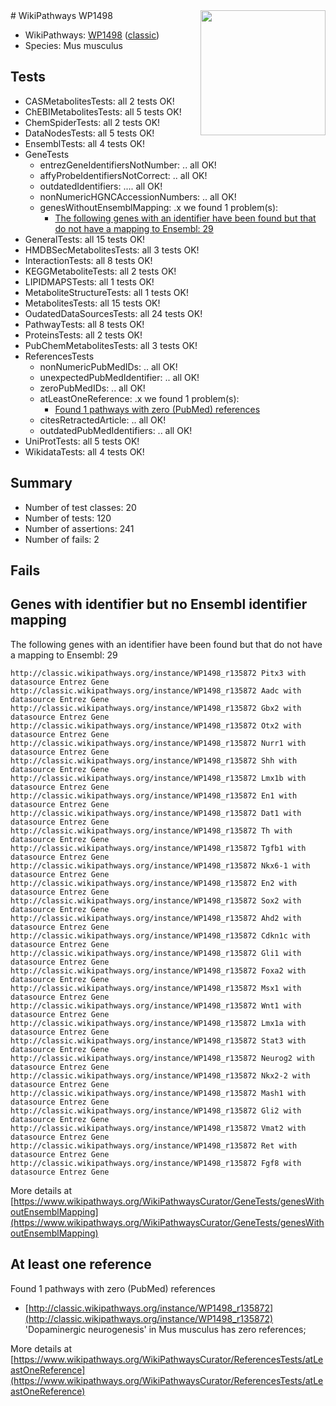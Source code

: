 <img style="float: right; width: 200px" src="https://upload.wikimedia.org/wikipedia/commons/thumb/8/83/Wplogo_with_text_500.png/640px-Wplogo_with_text_500.png" />
# WikiPathways WP1498

* WikiPathways: [WP1498](https://wikipathways.org/pathways/WP1498) ([classic](https://classic.wikipathways.org/instance/WP1498))
* Species: Mus musculus
## Tests
* CASMetabolitesTests: all 2 tests OK!
* ChEBIMetabolitesTests: all 5 tests OK!
* ChemSpiderTests: all 2 tests OK!
* DataNodesTests: all 5 tests OK!
* EnsemblTests: all 4 tests OK!
* GeneTests
    * entrezGeneIdentifiersNotNumber: .. all OK!
    * affyProbeIdentifiersNotCorrect: .. all OK!
    * outdatedIdentifiers: .... all OK!
    * nonNumericHGNCAccessionNumbers: .. all OK!
    * genesWithoutEnsemblMapping: .x we found 1 problem(s):
        * [The following genes with an identifier have been found but that do not have a mapping to Ensembl: 29](#c4e54335)
* GeneralTests: all 15 tests OK!
* HMDBSecMetabolitesTests: all 3 tests OK!
* InteractionTests: all 8 tests OK!
* KEGGMetaboliteTests: all 2 tests OK!
* LIPIDMAPSTests: all 1 tests OK!
* MetaboliteStructureTests: all 1 tests OK!
* MetabolitesTests: all 15 tests OK!
* OudatedDataSourcesTests: all 24 tests OK!
* PathwayTests: all 8 tests OK!
* ProteinsTests: all 2 tests OK!
* PubChemMetabolitesTests: all 3 tests OK!
* ReferencesTests
    * nonNumericPubMedIDs: .. all OK!
    * unexpectedPubMedIdentifier: .. all OK!
    * zeroPubMedIDs: .. all OK!
    * atLeastOneReference: .x we found 1 problem(s):
        * [Found 1 pathways with zero (PubMed) references](#d0a459f0)
    * citesRetractedArticle: .. all OK!
    * outdatedPubMedIdentifiers: .. all OK!
* UniProtTests: all 5 tests OK!
* WikidataTests: all 4 tests OK!


## Summary

* Number of test classes: 20
* Number of tests: 120
* Number of assertions: 241
* Number of fails: 2

## Fails

<a name="c4e54335" />

## Genes with identifier but no Ensembl identifier mapping

The following genes with an identifier have been found but that do not have a mapping to Ensembl: 29
```
http://classic.wikipathways.org/instance/WP1498_r135872 Pitx3 with datasource Entrez Gene
http://classic.wikipathways.org/instance/WP1498_r135872 Aadc with datasource Entrez Gene
http://classic.wikipathways.org/instance/WP1498_r135872 Gbx2 with datasource Entrez Gene
http://classic.wikipathways.org/instance/WP1498_r135872 Otx2 with datasource Entrez Gene
http://classic.wikipathways.org/instance/WP1498_r135872 Nurr1 with datasource Entrez Gene
http://classic.wikipathways.org/instance/WP1498_r135872 Shh with datasource Entrez Gene
http://classic.wikipathways.org/instance/WP1498_r135872 Lmx1b with datasource Entrez Gene
http://classic.wikipathways.org/instance/WP1498_r135872 En1 with datasource Entrez Gene
http://classic.wikipathways.org/instance/WP1498_r135872 Dat1 with datasource Entrez Gene
http://classic.wikipathways.org/instance/WP1498_r135872 Th with datasource Entrez Gene
http://classic.wikipathways.org/instance/WP1498_r135872 Tgfb1 with datasource Entrez Gene
http://classic.wikipathways.org/instance/WP1498_r135872 Nkx6-1 with datasource Entrez Gene
http://classic.wikipathways.org/instance/WP1498_r135872 En2 with datasource Entrez Gene
http://classic.wikipathways.org/instance/WP1498_r135872 Sox2 with datasource Entrez Gene
http://classic.wikipathways.org/instance/WP1498_r135872 Ahd2 with datasource Entrez Gene
http://classic.wikipathways.org/instance/WP1498_r135872 Cdkn1c with datasource Entrez Gene
http://classic.wikipathways.org/instance/WP1498_r135872 Gli1 with datasource Entrez Gene
http://classic.wikipathways.org/instance/WP1498_r135872 Foxa2 with datasource Entrez Gene
http://classic.wikipathways.org/instance/WP1498_r135872 Msx1 with datasource Entrez Gene
http://classic.wikipathways.org/instance/WP1498_r135872 Wnt1 with datasource Entrez Gene
http://classic.wikipathways.org/instance/WP1498_r135872 Lmx1a with datasource Entrez Gene
http://classic.wikipathways.org/instance/WP1498_r135872 Stat3 with datasource Entrez Gene
http://classic.wikipathways.org/instance/WP1498_r135872 Neurog2 with datasource Entrez Gene
http://classic.wikipathways.org/instance/WP1498_r135872 Nkx2-2 with datasource Entrez Gene
http://classic.wikipathways.org/instance/WP1498_r135872 Mash1 with datasource Entrez Gene
http://classic.wikipathways.org/instance/WP1498_r135872 Gli2 with datasource Entrez Gene
http://classic.wikipathways.org/instance/WP1498_r135872 Vmat2 with datasource Entrez Gene
http://classic.wikipathways.org/instance/WP1498_r135872 Ret with datasource Entrez Gene
http://classic.wikipathways.org/instance/WP1498_r135872 Fgf8 with datasource Entrez Gene
```

More details at [https://www.wikipathways.org/WikiPathwaysCurator/GeneTests/genesWithoutEnsemblMapping](https://www.wikipathways.org/WikiPathwaysCurator/GeneTests/genesWithoutEnsemblMapping)

<a name="d0a459f0" />

## At least one reference

Found 1 pathways with zero (PubMed) references

* [http://classic.wikipathways.org/instance/WP1498_r135872](http://classic.wikipathways.org/instance/WP1498_r135872) 'Dopaminergic neurogenesis' in Mus musculus has zero references; 


More details at [https://www.wikipathways.org/WikiPathwaysCurator/ReferencesTests/atLeastOneReference](https://www.wikipathways.org/WikiPathwaysCurator/ReferencesTests/atLeastOneReference)

